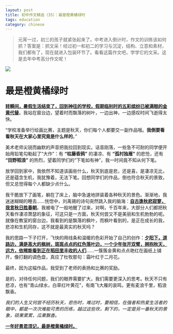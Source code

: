 ```yaml
---
layout: post
title: 初中作文精选（35）：最是橙黄橘绿时
tags: education
category: chinese
---
```


> 元宵一过，初三的孩子就紧张起来了。中考进入倒计时，作文的训练该如何抓？答案是：抓文采！经过初一和初二的学习与沉淀，结构、立意和素材，我们都有了，现在就进入包装环节了。看看这篇作文吧，学学它的文采。这是去年中考高分作文呢！
       
![](https://crsando.github.io/images/2025-02-10/export_eass0o.png)

# 最是橙黄橘绿时

<u>**转瞬间，暑假生活结束了，回到神往的学校，假期临别时的五彩缤纷已被满眼的金黄代替**</u>。我站在窗台边，望着时而飘落的树叶，一边出神，一边感叹时间飞逝得太快。

“学校准备举行绘画比赛，主题是秋天，你们每个人都要交一副作品哦。**我倒要看看秋天在大家心里究竟是什么样的**。”

美术老师尖锐而幽默的声音把我拉回到现实。话音刚落，一些急不可耐的同学便开始用铅笔勾勒起了“大作”：有 **“枯藤昏鸦”** 的凄凉、有 **“孤村独雁”** 的悲怆，还有 **“田野稻浪”** 的热烈，望着同学们的“下笔如有神”，我一时间竟不知从何下笔。

放学回到家中，我依然不知道该画些什么，秋天到底是悲，还是喜，是凄凉无比，还是蕴含生机，我犹豫着，无法下笔。回想同学们的作品，倒也符合秋天的景致，但又总觉得每个人都缺少点什么。

我干脆放下了画笔，躺在了床上，脑中急速地拼装着各种秋天的景色。渐渐地，我迷迷糊糊的睡去......恍惚中，刘禹锡的诗句突然跳入我的脑海：<u>**自古逢秋悲寂寥，我言秋日胜春朝**</u>。我被电了一般地醒了过来，对啊，千百年来，大部分人们都把秋天看作凄凉萧瑟的象征，可这只是一方面，秋天何尝又不是美丽和生机勃勃的呢。就像在教室的窗台边，我看到的是飘落的枫叶，而枫叶看到的，是正在成长的我，悲凉和生机同存，这不就是最真实的秋天吗？

我的思路一下子打开，飞快的用线条和温暖的色彩开始了自己的创作：<u>**夕阳下，道路边，满是高大的枫树，斑斑点点的红色落叶边，一个少年张开双臂，拥抱秋天，远方，依稀能看到正在稻田里丰收的人们**</u>......一簇簇金黄和点点艳红在画纸上铺开，像打翻的调色盘，真应了杜牧那句：霜叶红于二月花。

最终，因为这幅作品，我受到了老师的表扬和比赛的奖励。

是的，对待任何问题，我们的眼界需要扩大，我们需要更深入的思考。秋天不只有悲凉，也有“青山绿水，白草红叶黄花”，有南飞大雁的哀鸣，更有麦浪千里，稻浪飘香。

*我们的人生又何尝不经历秋天，悲伤时，难过时，要相信，在强者和热爱生活者的眼中，都是一次次难能可贵的历练，越过这些坎，剩下的，一定是另一番秋天的景象，硕果累累，瓜果飘香。*

<u>**一年好景君须记，最是橙黄橘绿时。**</u>